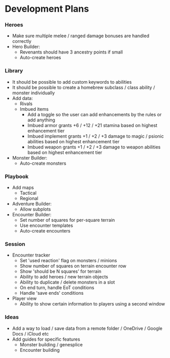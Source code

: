 # Development Plans

### Heroes

* Make sure multiple melee / ranged damage bonuses are handled correctly
* Hero Builder:
  * Revenants should have 3 ancestry points if small
  * Auto-create heroes

### Library

* It should be possible to add custom keywords to abilities
* It should be possible to create a homebrew subclass / class ability / monster individually
* Add data:
  * Rivals
  * Imbued items
    * Add a toggle so the user can add enhancements by the rules or add anything
    * Imbued armor grants +6 / +12 / +21 stamina based on highest enhancement tier
    * Imbued implement grants +1 / +2 / +3 damage to magic / psionic abilities based on highest enhancement tier
    * Imbued weapon grants +1 / +2 / +3 damage to weapon abilities based on highest enhancement tier
* Monster Builder:
  * Auto-create monsters

### Playbook

* Add maps
  * Tactical
  * Regional
* Adventure Builder:
  * Allow subplots
* Encounter Builder:
  * Set number of squares for per-square terrain
  * Use encounter templates
  * Auto-create encounters

### Session

* Encounter tracker
  * Set 'used reaction' flag on monsters / minions
  * Show number of squares on terrain encounter row
  * Show 'should be N squares' for terrain
  * Ability to add heroes / new terrain objects
  * Ability to duplicate / delete monsters in a slot
  * On end turn, handle EoT conditions
  * Handle 'save ends' conditions
* Player view
  * Ability to show certain information to players using a second window

### Ideas

* Add a way to load / save data from a remote folder / OneDrive / Google Docs / iCloud etc
* Add guides for specific features
  * Monster building / genesplice
  * Encounter building
